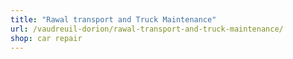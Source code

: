 ```yaml
---
title: "Rawal transport and Truck Maintenance"
url: /vaudreuil-dorion/rawal-transport-and-truck-maintenance/
shop: car repair
---
```

